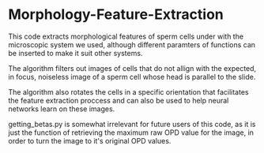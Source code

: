 # Morphology-Feature-Extraction

This code extracts morphological features of sperm cells under with the microscopic system we used, although different paramters of functions can be inserted to make it suit other systems.

The algorithm filters out images of cells that do not allign with the expected, in focus, noiseless image of a sperm cell whose head is parallel to the slide.

The algorithm also rotates the cells in a specific orientation that facilitates the feature extraction proccess and can also be used to help neural networks learn on these images.

getting_betas.py is somewhat irrelevant for future users of this code, as it is just the function of retrieving the maximum raw OPD value for the image, in order to turn the image to it's original OPD values.

